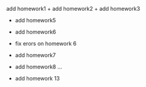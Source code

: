 add homework1 + add homework2 + add homework3


+ add homework5

+ add homework6

+ fix erors on homework 6

+ add homework7

+ add homework8
...
+ add homework 13